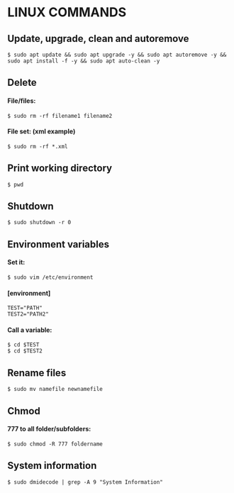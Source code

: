 <div>

<h1>LINUX COMMANDS</h1>
<h2>Update, upgrade, clean and autoremove</h2>

`$ sudo apt update && sudo apt upgrade -y && sudo apt autoremove -y && sudo apt install -f -y && sudo apt auto-clean -y`

<h2>Delete</h2>
<h4>File/files:</h4>

`$ sudo rm -rf filename1 filename2`

<h4>File set: (xml example)</h4>

`$ sudo rm -rf *.xml`

<h2>Print working directory</h2>

`$ pwd`

<h2>Shutdown</h2>

`$ sudo shutdown -r 0`

<h2>Environment variables</h2>
<h4>Set it:</h4>

`$ sudo vim /etc/environment`

<h4>[environment]</h4>

```
TEST="PATH"
TEST2="PATH2"
```

<h4>Call a variable:</h4>

`$ cd $TEST`<br>
`$ cd $TEST2`

<h2>Rename files</h2>

`$ sudo mv namefile newnamefile`

<h2>Chmod</h2>
<h4>777 to all folder/subfolders:</h4>

`$ sudo chmod -R 777 foldername`

<h2>System information</h2>

`$ sudo dmidecode | grep -A 9 "System Information"`

</div>